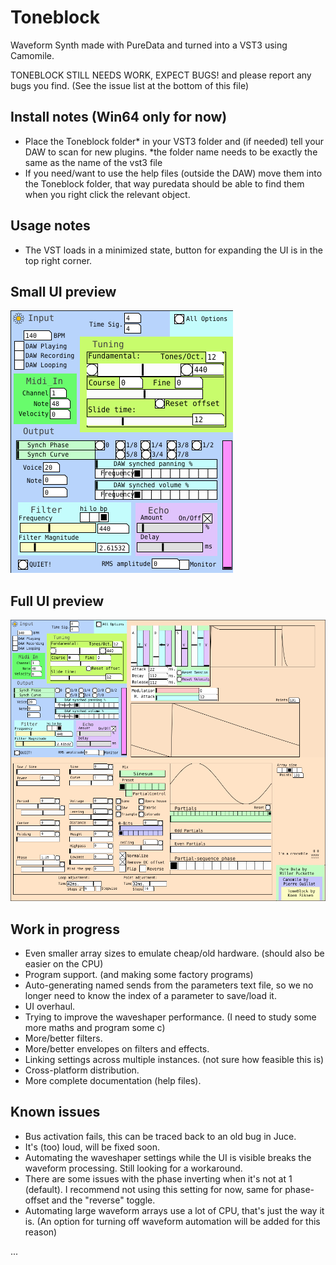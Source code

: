 # Toneblock
Waveform Synth made with PureData and turned into a VST3 using Camomile. 

TONEBLOCK STILL NEEDS WORK, EXPECT BUGS! and please report any bugs you find.
(See the issue list at the bottom of this file)

## Install notes (Win64 only for now)
- Place the Toneblock folder* in your VST3 folder and (if needed) tell your DAW to scan for new plugins. 
  *the folder name needs to be exactly the same as the name of the vst3 file
- If you need/want to use the help files (outside the DAW) move them into the Toneblock folder, that way puredata should be able to find them when you right click the relevant object. 
  
## Usage notes
- The VST loads in a minimized state, button for expanding the UI is in the top right corner.

## Small UI preview
![Toneblock_Small_Screenshot](/Resources/Toneblock_UI_2_Small.PNG?raw=true "Toneblock UI small")

## Full UI preview
![Toneblock_Screenshot](/Resources/Toneblock_UI_2.PNG?raw=true "Toneblock UI")

## Work in progress
- Even smaller array sizes to emulate cheap/old hardware. (should also be easier on the CPU)
- Program support. (and making some factory programs)
- Auto-generating named sends from the parameters text file, so we no longer need to know the index of a parameter to save/load it. 
- UI overhaul.
- Trying to improve the waveshaper performance. (I need to study some more maths and program some c)
- More/better filters.
- More/better envelopes on filters and effects.
- Linking settings across multiple instances. (not sure how feasible this is)
- Cross-platform distribution.
- More complete documentation (help files).

## Known issues
- Bus activation fails, this can be traced back to an old bug in Juce.
- It's (too) loud, will be fixed soon.
- Automating the waveshaper settings while the UI is visible breaks the waveform processing. Still looking for a workaround.
- There are some issues with the phase inverting when it's not at 1 (default). I recommend not using this setting for now, same for phase-offset and the "reverse" toggle.
- Automating large waveform arrays use a lot of CPU, that's just the way it is. (An option for turning off waveform automation will be added for this reason)

...
